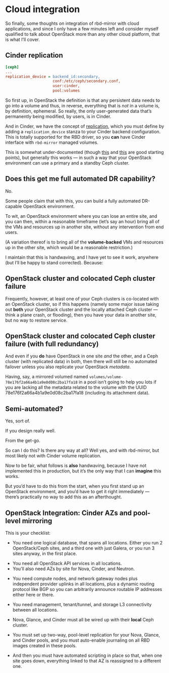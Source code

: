 # Cloud integration

<!-- Note --> 
So finally, some thoughts on integration of rbd-mirror with cloud
applications, and since I only have a few minutes left and consider
myself qualified to talk about OpenStack more than any other cloud
platform, that is what I’ll cover.


## Cinder replication

```ini
[ceph]
...
replication_device = backend_id:secondary,
                     conf:/etc/ceph/secondary.conf,
                     user:cinder,
                     pool:volumes
```

<!-- Note --> 
So first up, in OpenStack the definition is that any persistent data
needs to go into a volume and thus, in reverse, everything that is
*not* in a volume is, by definition, ephemeral. So really, the only
user-generated data that’s permanently being modified, by users, is in
Cinder.

And in Cinder, we have the concept of
[replication](https://docs.openstack.org/cinder/rocky/contributor/replication.html),
which you must define by adding a `replication_device` stanza to your
Cinder backend configuration. This is totally supported for the RBD
driver, so you **can** have Cinder interface with `rbd-mirror` managed
volumes.

This is somewhat under-documented (though
[this](https://gist.github.com/jbernard/1d7359cac7641216659066b3860760d6)
and
[this](https://www.sebastien-han.fr/blog/2017/06/19/OpenStack-Cinder-configure-replication-api-with-ceph/)
are good starting points), but generally this works — in such a way
that your OpenStack environment can use a primary and a standby Ceph
cluster.


## Does this get me full automated DR capability?

No.  <!-- .element: class="fragment" -->

<!-- Note --> 
Some people claim that with this, you can build a fully automated
DR-capable OpenStack environment.

To wit, an OpenStack environment where you can lose an entire site,
and you can then, within a reasonable timeframe (let’s say an hour)
bring all of the VMs and resources up in another site, without any
intervention from end users.

(A variation thereof is to bring all of the **volume-backed** VMs and
resources up in the other site, which would be a reasonable
restriction.)

I maintain that this is handwaving, and I have yet to see it work,
anywhere (but I’ll be happy to stand corrected). Because:


## OpenStack cluster and colocated Ceph cluster failure <!-- .element: class="hidden" -->

<!-- Note --> 

Frequently, however, at least one of your Ceph clusters is co-located
with an OpenStack cluster, so if this happens (namely some major issue
taking out **both** your OpenStack cluster and the locally attached
Ceph cluster — think a plane crash, or flooding), then you have your
data in another site, but no way to restore service.


## OpenStack cluster and colocated Ceph cluster failure (with full redundancy) <!-- .element: class="hidden" -->

<!-- Note --> 

And even if you **do** have OpenStack in one site *and* the other, and
a Ceph cluster (with replicated data) in both, then there will still
be no automated failover unless you also replicate your OpenStack
*metadata*.

Having, say, a mirrored volumed named
`volumes/volume-78e176f2a66a4b1a9e0d08c2ba17fa18` in a pool isn’t
going to help you lots if you are lacking all the metadata related to
the volume with the UUID 78e176f2a66a4b1a9e0d08c2ba17fa18 (including
its attachment data).


## Semi-automated?

Yes, sort of.  <!-- .element: class="fragment" -->

If you design really well.  <!-- .element: class="fragment" -->

From the get-go.  <!-- .element: class="fragment" -->

<!-- Note --> 
So can I do this? Is there any way at all? Well yes, and with
rbd-mirror, but most likely not with Cinder volume replication.

Now to be fair, what follows is **also** handwaving, because I have
not implemented this in production, but it’s the only way that I can
**imagine** this works.

But you’d have to do this from the start, when you first stand up an
OpenStack environment, and you’d have to get it right immediately —
there’s practically no way to add this as an afterthought.


<!-- .slide: data-background-image="images/multisite-openstack-database.svg" data-background-size="contain" -->
## OpenStack Integration: Cinder AZs and pool-level mirroring <!-- .element: class="hidden" -->

<!-- Note --> 
This is your checklist:

* You need one logical database, that spans all locations. Either you
  run 2 OpenStack/Ceph sites, and a third one with just Galera, or you
  run 3 sites anyway, in the first place.


<!-- .slide: data-background-image="images/multisite-openstack-api.svg" data-background-size="contain" -->

<!-- Note --> 
* You need all OpenStack API services in all locations. 
* You’ll also need AZs by site for Nova, Cinder, and Neutron.


<!-- .slide: data-background-image="images/multisite-openstack-routers.svg" data-background-size="contain" -->

<!-- Note --> 
* You need compute nodes, and network gateway nodes plus independent
  provider uplinks in all locations, plus a dynamic routing protocol
  like BGP so you can arbitrarily announce routable IP addresses
  either here or there.


<!-- .slide: data-background-image="images/multisite-openstack-l3.svg" data-background-size="contain" -->

<!-- Note --> 
* You need management, tenant/tunnel, and storage L3 connectivity
  between all locations.


<!-- .slide: data-background-image="images/multisite-openstack-ceph.svg" data-background-size="contain" -->

<!-- Note --> 
* Nova, Glance, and Cinder must all be wired up with their **local**
  Ceph cluster.


<!-- .slide: data-background-image="images/multisite-openstack-rbdmirror.svg" data-background-size="contain" -->

<!-- Note --> 
* You must set up two-way, pool-level replication for your Nova,
  Glance, and Cinder pools, and you must auto-enable journaling on all
  RBD images created in these pools.

* And then you must have automated scripting in place so that, when
  one site goes down, everything linked to that AZ is reassigned to a
  different one.
